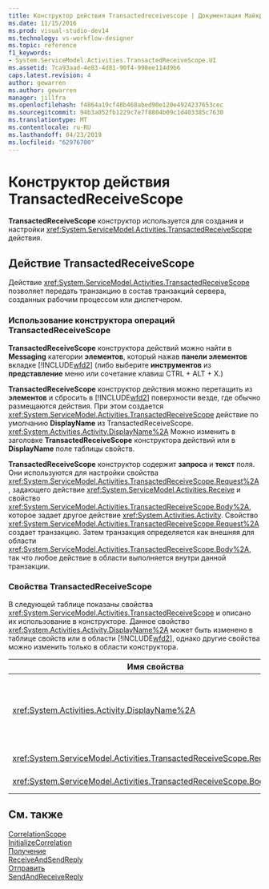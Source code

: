 ```yaml
---
title: Конструктор действия Transactedreceivescope | Документация Майкрософт
ms.date: 11/15/2016
ms.prod: visual-studio-dev14
ms.technology: vs-workflow-designer
ms.topic: reference
f1_keywords:
- System.ServiceModel.Activities.TransactedReceiveScope.UI
ms.assetid: 7ca93aad-4e83-4d81-90f4-998ee114d9b6
caps.latest.revision: 4
author: gewarren
ms.author: gewarren
manager: jillfra
ms.openlocfilehash: f4864a19cf48b468abed90e120e4924237653cec
ms.sourcegitcommit: 94b3a052fb1229c7e7f8804b09c1d403385c7630
ms.translationtype: MT
ms.contentlocale: ru-RU
ms.lasthandoff: 04/23/2019
ms.locfileid: "62976700"
---
```

# <a name="transactedreceivescope-activity-designer"></a>Конструктор действия TransactedReceiveScope
**TransactedReceiveScope** конструктор используется для создания и настройки <xref:System.ServiceModel.Activities.TransactedReceiveScope> действия.  
  
## <a name="the-transactedreceivescope-activity"></a>Действие TransactedReceiveScope  
 Действие <xref:System.ServiceModel.Activities.TransactedReceiveScope> позволяет передать транзакцию в состав транзакций сервера, созданных рабочим процессом или диспетчером.  
  
### <a name="using-the-transactedreceivescope-activity-designer"></a>Использование конструктора операций TransactedReceiveScope  
 **TransactedReceiveScope** конструктора действий можно найти в **Messaging** категории **элементов**, который нажав **панели элементов**  вкладке [!INCLUDE[wfd2](../includes/wfd2-md.md)] (либо выберите **инструментов** из **представление** меню или сочетание клавиш CTRL + ALT + X.)  
  
 **TransactedReceiveScope** конструктор действия можно перетащить из **элементов** и сбросить в [!INCLUDE[wfd2](../includes/wfd2-md.md)] поверхности везде, где обычно размещаются действия. При этом создается <xref:System.ServiceModel.Activities.TransactedReceiveScope> действие по умолчанию **DisplayName** из TransactedReceiveScope. <xref:System.Activities.Activity.DisplayName%2A> Можно изменить в заголовке **TransactedReceiveScope** конструктора действий или в **DisplayName** поле таблицы свойств.  
  
 **TransactedReceiveScope** конструктор содержит **запроса** и **текст** поля. Они используются для настройки свойства <xref:System.ServiceModel.Activities.TransactedReceiveScope.Request%2A>, задающего действие <xref:System.ServiceModel.Activities.Receive> и свойство <xref:System.ServiceModel.Activities.TransactedReceiveScope.Body%2A>, которое задает другое действие <xref:System.Activities.Activity>. Свойство <xref:System.ServiceModel.Activities.TransactedReceiveScope.Request%2A> создает транзакцию. Затем транзакция определяется как внешняя для области <xref:System.ServiceModel.Activities.TransactedReceiveScope.Body%2A>, так что любое действие в области выполняется внутри данной транзакции.  
  
### <a name="the-transactedreceivescope-properties"></a>Свойства TransactedReceiveScope  
 В следующей таблице показаны свойства <xref:System.ServiceModel.Activities.TransactedReceiveScope> и описано их использование в конструкторе. Данное свойство <xref:System.Activities.Activity.DisplayName%2A> может быть изменено в таблице свойств или в области [!INCLUDE[wfd2](../includes/wfd2-md.md)], однако другие свойства можно изменить только в области конструктора.  
  
|Имя свойства|Обязательно|Использование|  
|-------------------|--------------|-----------|  
|<xref:System.Activities.Activity.DisplayName%2A>|False|Необязательное понятное имя действия <xref:System.ServiceModel.Activities.TransactedReceiveScope>. Значение по умолчанию - TransactedReceiveScope.<br /><br /> Для имени <xref:System.Activities.Activity.DisplayName%2A> нет жестких требований, однако лучше всего использовать отображаемое имя.|  
|<xref:System.ServiceModel.Activities.TransactedReceiveScope.Request%2A>|True|Удаляет <xref:System.ServiceModel.Activities.Receive> действия в **запроса** блок в области конструктора действий.|  
|<xref:System.ServiceModel.Activities.TransactedReceiveScope.Body%2A>|False|Удаляет <xref:System.Activities.Activity> в **текст** блок в области конструктора действий.|  
  
## <a name="see-also"></a>См. также  
 [CorrelationScope](../workflow-designer/correlationscope-activity-designer.md)   
 [InitializeCorrelation](../workflow-designer/initializecorrelation-activity-designer.md)   
 [Получение](../workflow-designer/receive-activity-designer.md)   
 [ReceiveAndSendReply](../workflow-designer/receiveandsendreply-template-designer.md)   
 [Отправить](../workflow-designer/send-activity-designer.md)   
 [SendAndReceiveReply](../workflow-designer/sendandreceivereply-template-designer.md)